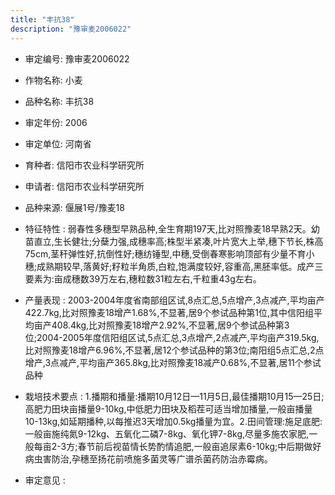 ```yaml
---
title: "丰抗38"
description: "豫审麦2006022"
---
```

* 审定编号:  豫审麦2006022

*  作物名称:  小麦

*  品种名称:  丰抗38

*  审定年份:  2006

*  审定单位:  河南省

* 育种者:  信阳市农业科学研究所

*  申请者:  信阳市农业科学研究所

*  品种来源:  偃展1号/豫麦18

*  特征特性 : 
弱春性多穗型早熟品种,全生育期197天,比对照豫麦18早熟2天。幼苗直立,生长健壮;分蘖力强,成穗率高;株型半紧凑,叶片宽大上举,穗下节长,株高75cm,茎秆弹性好,抗倒性好;穗纺锤型,中穗,受倒春寒影响顶部有少量不育小穗;成熟期较早,落黄好;籽粒半角质,白粒,饱满度较好,容重高,黑胚率低。成产三要素为:亩成穗数39万左右,穗粒数31粒左右,千粒重43g左右。
 
*  产量表现 : 
2003-2004年度省南部组区试,8点汇总,5点增产,3点减产,平均亩产422.7kg,比对照豫麦18增产1.68%,不显著,居9个参试品种第1位,其中信阳组平均亩产408.4kg,比对照豫麦18增产2.92%,不显著,居9个参试品种第3位;2004-2005年度信阳组区试,5点汇总,3点增产,2点减产,平均亩产319.5kg,比对照豫麦18增产6.96%,不显著,居12个参试品种的第3位;南阳组5点汇总,2点增产,3点减产,平均亩产365.8kg,比对照豫麦18减产0.68%,不显著,居11个参试品种

*  栽培技术要点 : 
1.播期和播量:播期10月12日—11月5日,最佳播期10月15—25日;高肥力田块亩播量9-10kg,中低肥力田块及稻茬可适当增加播量,一般亩播量10-13kg,如延期播种,以每推迟3天增加0.5kg播量为宜。2.田间管理:施足底肥:一般亩施纯氮9-12kg、五氧化二磷7-8kg、氧化钾7-8kg,尽量多施农家肥,一般每亩2-3方;春节前后视苗情长势酌情追肥,一般亩追尿素6-10kg;中后期做好病虫害防治,孕穗至扬花前喷施多菌灵等广谱杀菌药防治赤霉病。

*  审定意见 : 

